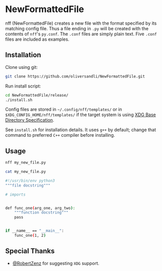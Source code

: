 # NewFormattedFile

nff (NewFormattedFile) creates a new file with the format specified by its matching config file. Thus a file ending in `.py` will be created with the contents of `nff`'s `py.conf`. The `.conf` files are simply plain text. Five `.conf` files are included as examples.

## Installation

Clone using git:
```bash
git clone https://github.com/oliversandli/NewFormattedFile.git
```
Run install script:
```bash
cd NewFormattedFile/release/
./install.sh
```
Config files are stored in `~/.config/nff/templates/` or in `$XDG_CONFIG_HOME/nff/templates/` if the target system is using [XDG Base Directory Specification](https://specifications.freedesktop.org/basedir-spec/basedir-spec-latest.html).

See `install.sh` for installation details. It uses `g++` by default; change that command to preferred `C++` compiler before installing.

## Usage

```bash
nff my_new_file.py
```
```bash
cat my_new_file.py

#!/usr/bin/env python3
"""file docstring"""

# imports


def func_one(arg_one, arg_two):
    """function docstring"""
    pass


if __name__ == "__main__":
    func_one(1, 2)
```

## Special Thanks

* [@RobertZenz](https://github.com/RobertZenz) for suggesting `XDG` support.
